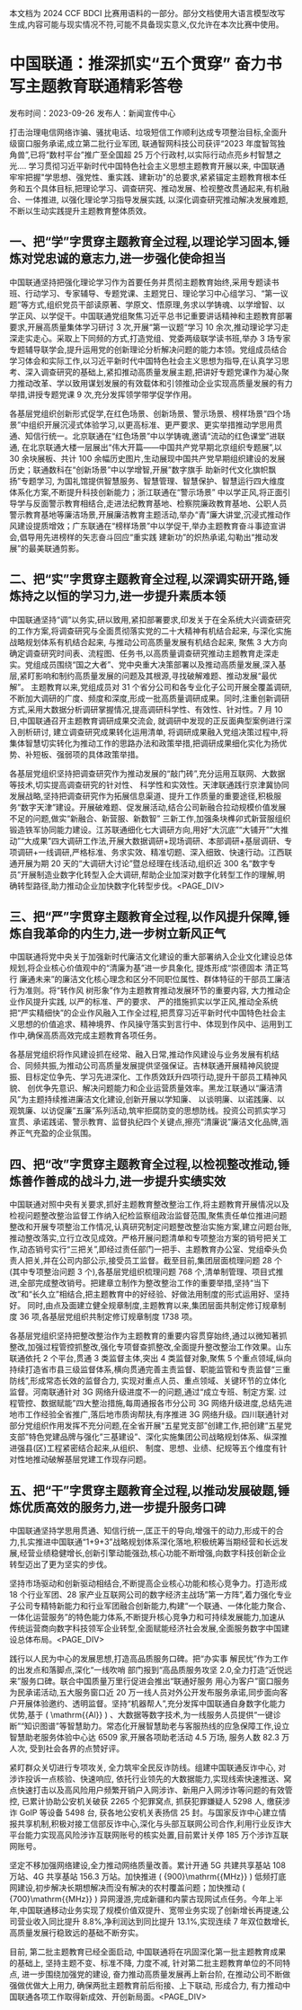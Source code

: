 本文档为 2024 CCF BDCI 比赛用语料的一部分。部分文档使用大语言模型改写生成,内容可能与现实情况不符,可能不具备现实意义,仅允许在本次比赛中使用。

# 中国联通：推深抓实“五个贯穿” 奋力书写主题教育联通精彩答卷

发布时间：2023-09-26 发布人：新闻宣传中心

打击治理电信网络诈骗、骚扰电话、垃圾短信工作顺利达成专项整治目标,全面升级窗口服务承诺,成立第二批行业军团, 联通智网科技公司获评“2023 年度智驾独角兽”,已将“数村平台”推广至全国超 25 万个行政村,以实际行动点亮乡村智慧之光.... 学习贯彻习近平新时代中国特色社会主义思想主题教育开展以来, 中国联通牢牢把握"学思想、强党性、重实践、建新功"的总要求,紧紧锚定主题教育根本任务和五个具体目标,把理论学习、调查研究、推动发展、检视整改贯通起来,有机融合、一体推进, 以强化理论学习指导发展实践, 以深化调查研究推动解决发展难题, 不断以生动实践提升主题教育整体质效。

## 一、把“学”字贯穿主题教育全过程,以理论学习固本,锤炼对党忠诚的意志力,进一步强化使命担当

中国联通坚持把强化理论学习作为首要任务并贯彻主题教育始终,采用专题读书班、行动学习、专家辅导、专题党课、主题党日、理论学习中心组学习、“第一议题”等方式,组织党员干部读原著、学原文、悟原理,务求以学铸魂、以学增智、以学正风、以学促干。中国联通党组聚焦习近平总书记重要讲话精神和主题教育部署要求,开展高质量集体学习研讨 3 次,开展“第一议题“学习 10 余次,推动理论学习走深走实走心。采取上下同频的方式,打造党组、党委两级联学读书班,举办 3 场专家专题辅导联学会,提升运用党的创新理论分析解决问题的能力本领。党组成员结合学习体会和实际工作,以习近平新时代中国特色社会主义思想为指导,在认真学习思考、深入调查研究的基础上,紧扣推动高质量发展主题,把讲好专题党课作为凝心聚力推动改革、学以致用谋划发展的有效载体和引领推动企业实现高质量发展的有力举措,讲授专题党课 9 次,充分发挥领学带学促学作用。

各基层党组织创新形式促学,在红色场景、创新场景、警示场景、榜样场景“四个场景”中组织开展沉浸式体验学习,以更高标准、更严要求、更实举措推动学思用贯通、知信行统一。北京联通在“红色场景”中以学铸魂,邀请“流动的红色课堂”进联通, 在北京联通大楼一层展出“伟大开篇——中国共产党早期北京组织专题展”,以 30 余块展板、共计 100 余幅历史图片,生动展现中国共产党早期组织建设的发展历史；联通数科在“创新场景”中以学增智,开展”数字旗手 助新时代文化旗帜飘扬”专题学习, 为国礼馆提供智慧服务、智慧管理、智慧保护、智慧运行四大维度体系化方案,不断提升科技创新能力；浙江联通在“警示场景” 中以学正风,将正面引导学与反面警示教育相结合,走进法纪教育基地、检察院廉政教育基地、公职人员警示教育基地等廉洁场景,开展廉洁教育主题活动,举办“青”廉大讲堂,沉浸式推动作风建设提质增效；广东联通在“榜样场景”中以学促干,举办主题教育奋斗事迹宣讲会,倡导用先进榜样的矢志奋斗回应“重实践 建新功”的炽热承诺,勾勒出“推动发展”的最美联通剪影。

## 二、把“实”字贯穿主题教育全过程,以深调实研开路,锤炼持之以恒的学习力,进一步提升素质本领

中国联通坚持“调”以务实,研以致用,紧扣部署要求,印发关于在全系统大兴调查研究的工作方案,将调查研究与全面贯彻落实党的二十大精神有机结合起来, 与深化实施战略规划体系有机结合起来, 与推动公司高质量发展有机结合起来, 聚焦 3 大方向确定调查研究时间表、流程图、任务书,以高质量调查研究推动主题教育走深走实。党组成员围绕“国之大者”、党中央重大决策部署以及推动高质量发展,深入基层,紧盯影响和制约高质量发展的问题及其根源,寻找破解难题、推动发展“最优解”。 主题教育以来,党组成员对 31 个省分公司和各专业化子公司开展全覆盖调研,不断加大调研的广度、频度和深度,形成一批高质量调研成果。同时,注重创新调研方式,采用大数据分析调研掌握情况,提高调研科学性、有效性、针对性。7 月 10 日,中国联通召开主题教育调研成果交流会, 就调研中发现的正反面典型案例进行深入剖析研讨, 建立调查研究成果转化运用清单, 将调研成果融入党组决策过程中,将集体智慧切实转化为推动工作的思路办法和政策举措,把调研成果细化实化为扬优势、补短板、强弱项的具体政策举措。

各基层党组织坚持把调查研究作为推动发展的“敲门砖”,充分运用互联网、大数据等技术,切实提高调查研究的针对性、 科学性和实效性。天津联通践行京津冀协同发展战略,坚持把调查研究作为拓展信息渠道、提升工作质量的重要途径,积极服务“数字天津”建设。开展破难题、促发展活动,结合公司新融合拉动规模价值发展不足的问题,做实“新融合、新营服、新数智” 三新工作,加强条块榫卯式新营服组织锻造铁军协同能力建设。江苏联通细化七大调研方向,用好“大沉底”“大铺开”“大推动”“大成果”四大调研工作法,开展大数据调研+现场调研、本部调研+基层调研、专项调研+一线调研,严格标准、务求实效、精准切题、深入细致、快速行动。江西联通开展为期 20 天的“大调研大讨论”暨总经理在线活动,组织近 300 名“数字专员”开展制造业数字化转型入企大调研,帮助企业加深对数字化转型工作的理解,明确转型路径,助力推动企业加快数字化转型步伐。<PAGE_DIV> 

## 三、把“严”字贯穿主题教育全过程,以作风提升保障,锤炼自我革命的内生力,进一步树立新风正气

中国联通将党中央关于加强新时代廉洁文化建设的重大部署纳入企业文化建设总体规划,将企业核心价值观中的“清廉为基”进一步具象化, 提炼形成“崇德固本 清正笃行 廉通未来”的廉洁文化核心理念和区分不同职位属性、群体特征的干部员工廉洁行为准则。将“转作风 树形象”作为主题教育推动发展环节的重要内容, 大力推动企业作风提升实践, 以严的标准、严的要求、 严的措施抓实以学正风,推动全系统把“严实精细快”的企业作风融入工作全过程,把贯穿习近平新时代中国特色社会主义思想的价值追求、精神境界、作风操守落实到言行中、体现到作风中、运用到工作中,确保高质高效完成主题教育各项任务。

各基层党组织将作风建设抓在经常、融入日常,推动作风建设与业务发展有机结合、同频共振,为推动公司高质量发展提供坚强保证。吉林联通开展精神风貌提振、目标定位争先、学习先进深化、工作质效跃升四项行动,提升干部员工精神风貌、 创优争先意识、解决问题能力和企业运营质量效率。黑龙江联通以“廉洁清风”为主题持续推进廉洁文化建设,创新开展以学知廉、 以谈明廉、以诺践廉、以观筑廉、以访促廉”五廉”系列活动,筑牢拒腐防变的思想防线。投资公司抓实学习宣贯、承诺践诺、警示教育、监督执纪四个关键点,擦亮“清廉说”廉洁文化品牌,涵养正气充盈的企业氛围。

## 四、把“改”字贯穿主题教育全过程,以检视整改推动,锤炼善作善成的战斗力,进一步提升实绩实效

中国联通对照中央有关要求,抓好主题教育整改整治工作,将主题教育开展情况以及检视问题整改整治监督工作纳入纪检监察组政治监督范围,聚焦责任单位推进问题整改和开展专项整治工作情况,认真研究制定问题整改整治实施方案,建立问题台账,推动整改落实,立行立改见成效。严格开展问题清单和专项整治方案的销号把关工作,动态销号实行“三把关”,即经过责任部门一把手、主题教育办公室、党组牵头负责人把关,并在公司内部公示,接受员工监督。截至目前,集团层面梳理问题 28 个(其中专项整治问题 3 个),各基层党组织梳理问题 768 个,清单制管理、项目式推进,全部完成整改销号。把建章立制作为整改整治工作的重要举措,坚持“当下改”和“长久立”相结合,把主题教育中的好经验、好做法用制度的形式运用好、坚持好。 同时,由点及面建立健全规章制度,主题教育以来,集团层面共制定修订规章制度 36 项,各基层党组织共制定修订规章制度 1738 项。

各基层党组织坚持把整改整治作为主题教育的重要内容贯穿始终,通过以微知著抓整改,加强过程管控抓整改,强化专项督查抓整改,全面提升整改整治工作效果。山东联通依托 2 个平台,贯通 3 类监督主体,突出 4 类监督对象,聚焦 5 个重点领域,纵向持续打造省市县三级监督体系,横向贯通完善主责监督、职能监管和专责监督“三重防线”,形成常态长效的监督合力, 实现对重点人员、重点领域、关键环节的立体化监督。河南联通针对 3G 网络升级进度不一的问题,通过“成立专班、制定方案. 过程管控、数据赋能”四大整治措施,每周通报各市分公司 3G 网络升级进度,总结先进地市工作经验全省推广,落后地市质询帮扶,有序推进 3G 网络升级。四川联通针对部分党组织作用发挥不充分问题,在全省开展“五星党支部”创建工作,把创建“五星党支部”特色党建品牌与强化”三基建设”、深化实施集团公司战略规划体系、纵深推进强县(区)工程紧密结合起来,从组织、 制度、思想、业绩、纪规等五个维度有针对性地推动破解基层党建工作现存问题。

## 五、把“干”字贯穿主题教育全过程,以推动发展破题,锤炼优质高效的服务力,进一步提升服务口碑

中国联通坚持学思用贯通、知信行统一,匡正干的导向,增强干的动力,形成干的合力,扎实推进中国联通“1+9+3”战略规划体系深化落地,积极统筹当期经营和长远发展,经营业绩稳健增长,创新引擎动能强劲,核心功能不断增强,向数字科技创新企业转型迈出了更为坚实的步伐。

坚持市场驱动和创新驱动相结合,不断提高企业核心功能和核心竞争力。打造形成 18 个行业军团、28 家产业互联网公司的数字经济主战场”第一方阵”,着力强化专业子公司专精特新能力和行业军团融合创新能力,构建“一个联通、一体化能力聚合、 一体化运营服务”的特色能力体系,不断提升核心竞争力和可持续发展能力,加速从传统运营商向数字科技领军企业转型,全面赋能经济社会发展,全面服务数字中国建设总体布局。<PAGE_DIV> 

践行以人民为中心的发展思想,打造高品质服务口碑。把“办实事 解民忧”作为工作的出发点和落脚点,深化“一线吹哨 部门报到“高品质服务攻坚 2.0,全力打造“近悦远来”服务口碑。联合中国质量万里行促进会推出“联通好服务 用心为客户”窗口服务为民承诺活动,五大服务窗口近 20 万一线人员对外公开发布服务承诺,同步面向客户开展体验邀约、透明监督。坚持“机器帮人”,充分发挥中国联通自身数字化能力优势,基于 \( \mathrm{{Al}} \) 、大数据等数字技术,为一线服务人员提供“一键诊断”“知识图谱”等智慧助力。常态化开展智慧助老与客服热线的应急保障工作,设立智慧助老服务体验中心达 6509 家,开展各项助老活动 4.5 万场, 服务人数 82.3 万人次, 受到社会各界的点赞好评。

紧盯群众关切进行专项攻关, 全力筑牢全民反诈防线。组建中国联通反诈中心, 对涉诈投诉一点核验、快速响应, 依托行业领先的大数据能力,实现线索快速推送、窝点快速打击以及高风险用户频繁开销户入网涉诈、新用户入网涉诈等问题的有效管控, 已累计协助公安机关破获 2265 个犯罪窝点, 抓获犯罪嫌疑人 5298 人, 缴获涉诈 GoIP 等设备 5498 台, 获各地公安机关表扬信 25 封。与国家反诈中心建立情报共享机制,积极对接工信部反诈中心,深化与头部互联网公司合作,利用行业反诈大平台能力实现高风险涉诈互联网账号的核实处置,目前累计关停 185 万个涉诈互联网账号。

坚定不移加强网络建设,全力推动网络质量改善。累计开通 5G 共建共享基站 108 万站、4G 共享基站 156.3 万站。加快推进 \( {900}\mathrm{{MHz}} \) 低频打底网建设,初步解决长期想解决而没有解决的农村覆盖问题；加快推动 \( {700}\mathrm{{MHz}} \) 异网漫游,完成新疆和内蒙古现网试点任务。今年上半年,中国联通移动业务实现了规模价值双提升、宽带业务实现了创新增长再提速,公司营业收入同比提升 8.8%,净利润达到同比提升 13.1%,实现连续 7 年双位数增长,高质量发展行稳致远的基础不断夯实。

目前, 第二批主题教育已经全面启动, 中国联通将在巩固深化第一批主题教育成果的基础上, 坚持主题不变、标准不降, 力度不减, 针对第二批主题教育单位的不同特点, 进一步围绕加强党的建设, 奋力推动高质量发展再上新台阶, 在推动公司不断做强做优做大上用力, 确保两批主题教育前后衔接、上下联动, 形成合力, 有力推动中国联通各项工作取得新成效、开创新局面。<PAGE_DIV> 